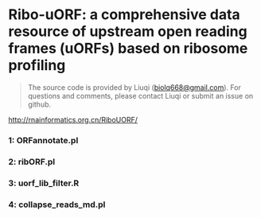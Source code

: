 # Ribo-uORF: a comprehensive data resource of upstream open reading frames (uORFs) based on ribosome profiling

> The source code is provided by Liuqi (biolq668@gmail.com). For questions and comments, please contact Liuqi or submit an issue on github.

http://rnainformatics.org.cn/RiboUORF/ 

### 1: ORFannotate.pl

### 2: ribORF.pl

### 3: uorf_lib_filter.R

### 4: collapse_reads_md.pl
